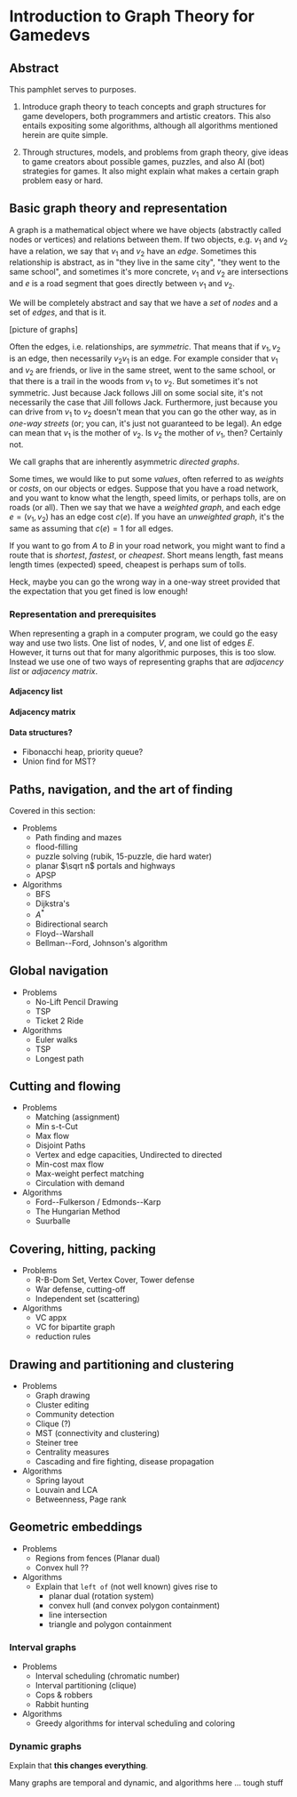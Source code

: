 # Introduction to Graph Theory for Gamedevs

## Abstract

This pamphlet serves to purposes.

1. Introduce graph theory to teach concepts and graph structures for game
   developers, both programmers and artistic creators.  This also entails
   expositing some algorithms, although all algorithms mentioned herein are
   quite simple.

2. Through structures, models, and problems from graph theory, give ideas to
   game creators about possible games, puzzles, and also AI (bot) strategies
   for games.  It also might explain what makes a certain graph problem easy or
   hard.


## Basic graph theory and representation

A graph is a mathematical object where we have objects (abstractly called nodes
or vertices) and relations between them.  If two objects, e.g. $v_1$ and $v_2$
have a relation, we say that $v_1$ and $v_2$ have an _edge_.  Sometimes this
relationship is abstract, as in "they live in the same city", "they went to the
same school", and sometimes it's more concrete, $v_1$ and $v_2$ are
intersections and $e$ is a road segment that goes directly between $v_1$ and
$v_2$.

We will be completely abstract and say that we have a _set_ of _nodes_ and a
set of _edges_, and that is it.

[picture of graphs]

Often the edges, i.e. relationships, are _symmetric_.  That means that if $v_1,
v_2$ is an edge, then necessarily $v_2 v_1$ is an edge.  For example consider
that $v_1$ and $v_2$ are friends, or live in the same street, went to the same
school, or that there is a trail in the woods from $v_1$ to $v_2$.  But
sometimes it's not symmetric.  Just because Jack follows Jill on some social
site, it's not necessarily the case that Jill follows Jack.  Furthermore, just
because you can drive from $v_1$ to $v_2$ doesn't mean that you can go the
other way, as in _one-way streets_ (or; you can, it's just not guaranteed to be
legal).  An edge can mean that $v_1$ is the mother of $v_2$.  Is $v_2$ the
mother of $v_1$, then? Certainly not.

We call graphs that are inherently asymmetric _directed graphs_.

Some times, we would like to put some _values_, often referred to as _weights_
or _costs_, on our objects or edges.  Suppose that you have a road network, and
you want to know what the length, speed limits, or perhaps tolls, are on roads
(or all).  Then we say that we have a _weighted graph_, and each edge $e =
(v_1, v_2)$ has an edge cost $c(e)$.  If you have an _unweighted graph_, it's
the same as assuming that $c(e)= 1$ for all edges.

If you want to go from $A$ to $B$ in your road network, you might want to find
a route that is _shortest_, _fastest_, or _cheapest_.  Short means length, fast
means length times (expected) speed, cheapest is perhaps sum of tolls.

Heck, maybe you can go the wrong way in a one-way street provided that the
expectation that you get fined is low enough!

### Representation and prerequisites

When representing a graph in a computer program, we could go the easy way and
use two lists.  One list of nodes, $V$, and one list of edges $E$.  However, it
turns out that for many algorithmic purposes, this is too slow.  Instead we use
one of two ways of representing graphs that are _adjacency list_ or _adjacency
matrix_.

#### Adjacency list

#### Adjacency matrix

#### Data structures?

* Fibonacchi heap, priority queue?
* Union find for MST?

## Paths, navigation, and the art of finding

Covered in this section:

* Problems
  * Path finding and mazes
  * flood-filling
  * puzzle solving (rubik, 15-puzzle, die hard water)
  * planar $\sqrt n$ portals and highways
  * APSP
* Algorithms
  * BFS
  * Dijkstra's
  * $A^*$
  * Bidirectional search
  * Floyd--Warshall
  * Bellman--Ford, Johnson's algorithm

## Global navigation

* Problems
  * No-Lift Pencil Drawing
  * TSP
  * Ticket 2 Ride
* Algorithms
  * Euler walks
  * TSP
  * Longest path

## Cutting and flowing

* Problems
  * Matching (assignment)
  * Min s-t-Cut
  * Max flow
  * Disjoint Paths
  * Vertex and edge capacities, Undirected to directed
  * Min-cost max flow
  * Max-weight perfect matching
  * Circulation with demand
* Algorithms
  * Ford--Fulkerson / Edmonds--Karp
  * The Hungarian Method
  * Suurballe

## Covering, hitting, packing

* Problems
  * R-B-Dom Set, Vertex Cover, Tower defense
  * War defense, cutting-off
  * Independent set (scattering)
* Algorithms
  * VC appx
  * VC for bipartite graph
  * reduction rules


## Drawing and partitioning and clustering

* Problems
  * Graph drawing
  * Cluster editing
  * Community detection
  * Clique (?)
  * MST (connectivity and clustering)
  * Steiner tree
  * Centrality measures
  * Cascading and fire fighting, disease propagation
* Algorithms
  * Spring layout
  * Louvain and LCA
  * Betweenness, Page rank

## Geometric embeddings

* Problems
  * Regions from fences (Planar dual)
  * Convex hull ??
* Algorithms
  * Explain that `left of` (not well known) gives rise to
    * planar dual (rotation system)
    * convex hull (and convex polygon containment)
    * line intersection
    * triangle and polygon containment

### Interval graphs

* Problems
  * Interval scheduling (chromatic number)
  * Interval partitioning (clique)
  * Cops & robbers
  * Rabbit hunting
* Algorithms
  * Greedy algorithms for interval scheduling and coloring

### Dynamic graphs

Explain that **this changes everything**.

Many graphs are temporal and dynamic, and algorithms here ... tough stuff
